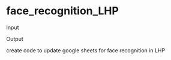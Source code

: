 # face_recognition_LHP
Input

Output

create code to update google sheets for face recognition in LHP
